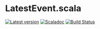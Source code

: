 # LatestEvent.scala

[![Latest version](https://index.scala-lang.org/ThoughtWorksinc/LatestEvent.scala/latest.svg)](https://index.scala-lang.org/ThoughtWorksinc/LatestEvent.scala)
[![Scaladoc](https://javadoc.io/badge/com.thoughtworks.binding/latestevent_sjs0.6_2.12.svg?label=scaladoc)](https://javadoc.io/page/com.thoughtworks.binding/latestevent_sjs0.6_2.12/latest/com/thoughtworks/binding/LatestEvent.html)
[![Build Status](https://travis-ci.org/ThoughtWorksInc/LatestEvent.scala.svg)](https://travis-ci.org/ThoughtWorksInc/LatestEvent.scala)

